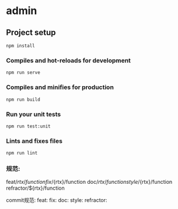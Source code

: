 # admin

## Project setup
```
npm install
```

### Compiles and hot-reloads for development
```
npm run serve
```

### Compiles and minifies for production
```
npm run build
```

### Run your unit tests
```
npm run test:unit
```

### Lints and fixes files
```
npm run lint
```

### 规范: 
feat/${rtx}/function fix/${rtx}/function doc/${rtx}/function style/${rtx}/function refractor/${rtx}/function

commit规范: feat: fix: doc: style: refractor: